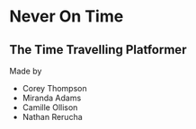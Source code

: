 # Never On Time

## The Time Travelling Platformer

Made by
- Corey Thompson
- Miranda Adams
- Camille Ollison
- Nathan Rerucha